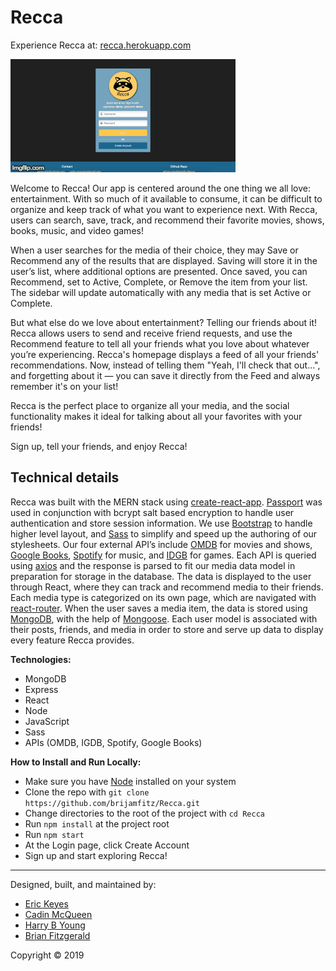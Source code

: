 # Recca

Experience Recca at: [recca.herokuapp.com](https://recca.herokuapp.com/)

![](client/public/images/recca.gif)

Welcome to Recca! Our app is centered around the one thing we all love: entertainment. With so much of it available to consume, it can be difficult to organize and keep track of what you want to experience next. With Recca, users can search, save, track, and recommend their favorite movies, shows, books, music, and video games!

When a user searches for the media of their choice, they may Save or Recommend any of the results that are displayed. Saving will store it in the user’s list, where additional options are presented. Once saved, you can Recommend, set to Active, Complete, or Remove the item from your list. The sidebar will update automatically with any media that is set Active or Complete.

But what else do we love about entertainment? Telling our friends about it! Recca allows users to send and receive friend requests, and use the Recommend feature to tell all your friends what you love about whatever you’re experiencing. Recca's homepage displays a feed of all your friends' recommendations. Now, instead of telling them "Yeah, I'll check that out...", and forgetting about it &mdash; you can save it directly from the Feed and always remember it's on your list!

Recca is the perfect place to organize all your media, and the social functionality makes it ideal for talking about all your favorites with your friends!

Sign up, tell your friends, and enjoy Recca!

## Technical details

Recca was built with the MERN stack using [create-react-app](https://github.com/facebook/create-react-app). [Passport](http://www.passportjs.org/) was used in conjunction with bcrypt salt based encryption to handle user authentication and store session information. We use [Bootstrap](https://getbootstrap.com/) to handle higher level layout, and [Sass](https://www.npmjs.com/package/sass) to simplify and speed up the authoring of our stylesheets. Our four external API’s include [OMDB](http://www.omdbapi.com/) for movies and shows, [Google Books](https://developers.google.com/books/), [Spotify](https://developer.spotify.com/documentation/web-api/) for music, and [IDGB](https://igdb.github.io/api/) for games. Each API is queried using [axios](https://www.npmjs.com/package/axios) and the response is parsed to fit our media data model in preparation for storage in the database. The data is displayed to the user through React, where they can track and recommend media to their friends. Each media type is categorized on its own page, which are navigated with [react-router](https://github.com/ReactTraining/react-router). When the user saves a media item, the data is stored using [MongoDB](https://www.mongodb.com/), with the help of [Mongoose](https://mongoosejs.com/). Each user model is associated with their posts, friends, and media in order to store and serve up data to display every feature Recca provides.

**Technologies:**
* MongoDB
* Express
* React
* Node
* JavaScript
* Sass
* APIs (OMDB, IGDB, Spotify, Google Books)


**How to Install and Run Locally:**

* Make sure you have [Node](https://nodejs.org/en/download/) installed on your system
* Clone the repo with `git clone https://github.com/brijamfitz/Recca.git`
* Change directories to the root of the project with `cd Recca`
* Run `npm install` at the project root
* Run `npm start`
* At the Login page, click Create Account
* Sign up and start exploring Recca!

---

Designed, built, and maintained by:

* [Eric Keyes](https://github.com/Ekeyes8500)
* [Cadin McQueen](https://github.com/Awfulnaut)
* [Harry B Young](https://github.com/HarryBY1149)
* [Brian Fitzgerald](https://github.com/brijamfitz)

Copyright &#169; 2019